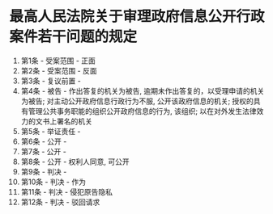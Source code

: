 # 最高人民法院关于审理政府信息公开行政案件若干问题的规定


1. 第1条 - 受案范围 - 正面
1. 第2条 - 受案范围 - 反面
1. 第3条 - 复议前置 - 
1. 第4条 - 被告 - 作出答复的机关为被告, 逾期未作出答复的，以受理申请的机关为被告; 对主动公开政府信息行政行为不服, 公开该政府信息的机关; 授权的具有管理公共事务职能的组织公开政府信息的行为, 该组织; 以在对外发生法律效力的文书上署名的机关
1. 第5条 - 举证责任 - 
1. 第6条 - 公开 - 
1. 第7条 - 公开 - 
1. 第8条 - 公开 - 权利人同意, 可公开 
1. 第9条 - 判决 - 
2. 第10条 - 判决 - 作为
3. 第11条 - 判决 - 侵犯原告隐私
4. 第12条 - 判决 - 驳回请求 
